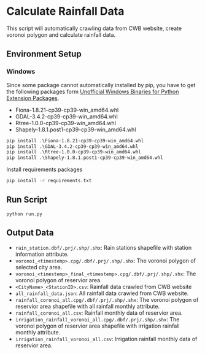 # Calculate Rainfall Data

This script will automatically crawling data from CWB website, create voronoi polygon and calculate rainfall data.

## Environment Setup

### Windows

Since some package cannot automatically installed by pip, you have to get the following packages form [Unofficial Windows Binaries for Python Extension Packages](https://www.lfd.uci.edu/~gohlke/pythonlibs/).

-   Fiona-1.8.21-cp39-cp39-win_amd64.whl
-   GDAL-3.4.2-cp39-cp39-win_amd64.whl
-   Rtree-1.0.0-cp39-cp39-win_amd64.whl
-   Shapely-1.8.1.post1-cp39-cp39-win_amd64.whl

```cmd
pip install .\Fiona-1.8.21-cp39-cp39-win_amd64.whl
pip install .\GDAL-3.4.2-cp39-cp39-win_amd64.whl
pip install .\Rtree-1.0.0-cp39-cp39-win_amd64.whl
pip install .\Shapely-1.8.1.post1-cp39-cp39-win_amd64.whl
```

Install requirements packages

```cmd
pip install -r requirements.txt
```

## Run Script

```
python run.py
```

## Output Data

-   `rain_station.dbf/.prj/.shp/.shx`: Rain stations shapefile with station information attribute.
-   `voronoi_<timestemp>.cpg/.dbf/.prj/.shp/.shx`: The voronoi polygon of selected city area.
-   `voronoi_<timestemp>_final_<timestemp>.cpg/.dbf/.prj/.shp/.shx`: The voronoi polygon of reservior area.
-   `<CityName>_<StationID>.csv`: Rainfall data crawled from CWB website
-   `all_rainfall_data.json`: All rainfall data crawled from CWB website.
-   `rainfall_coronoi_all.cpg/.dbf/.prj/.shp/.shx`: The voronoi polygon of reservior area shapefile with all rainfall monthly attribute.
-   `rainfall_coronoi_all.csv`: Rainfall monthly data of reservior area.
-   `irrigation_rainfall_voronoi_all.cpg/.dbf/.prj/.shp/.shx`: The voronoi polygon of reservior area shapefile with irrigation rainfall monthly attribute.
-   `irrigation_rainfall_voronoi_all.csv`: Irrigation rainfall monthly data of reservior area.
